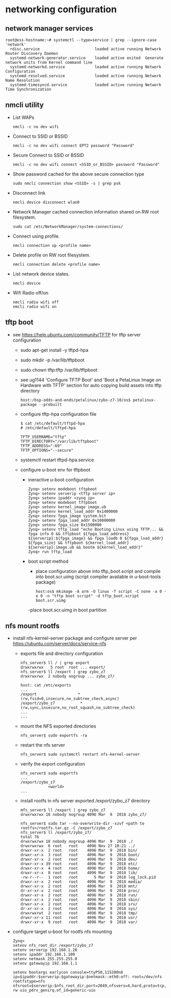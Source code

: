 # networking configuration

## network manager services

```console
root@ess-hostname:~# systemctl --type=service | grep --ignore-case 'network'
  rdisc.service                        loaded active running Network Router Discovery Daemon
  systemd-network-generator.service    loaded active exited  Generate network units from Kernel command line
  systemd-networkd.service             loaded active running Network Configuration
  systemd-resolved.service             loaded active running Network Name Resolution
  systemd-timesyncd.service            loaded active running Network Time Synchronization
```

## nmcli utility

- List WAPs
    ```
    nmcli -c no dev wifi
    ```

- Connect to SSID or BSSID
    ```
    nmcli -c no dev wifi connect EPT2 password "Password"
    ```

- Secure Connect to SSID or BSSID
    ```
    nmcli -c no dev wifi connect <SSID_or_BSSID> password "Password"
    ```

- Show password cached for the above secure connection type
    ```
    sudo nmcli connection show <SSID> -s | grep psk
    ```

- Disconnect link
    ```
    nmcli device disconnect wlan0
    ```

- Network Manager cached connection information shared on RW root filesystem.
    ```
    sudo cat /etc/NetworkManager/system-connections/
    ```

- Connect using profile.
    ```
    nmcli connection up <profile name>
    ```

- Delete profile on RW root filesystem.
    ```
    nmcli connection delete <profile name>
    ```

- List network device states.
    ```
    nmcli device
    ```

- Wifi Radio off/on
    ````
    nmcli radio wifi off
    nmcli radio wifi on
    ````

## tftp boot

- see https://help.ubuntu.com/community/TFTP for tftp server configuration

    - sudo apt-get install -y tftpd-hpa
    - sudo mkdir -p /var/lib/tftpboot
    - sudo chown tftp:tftp /var/lib/tftpboot
    - see ug1144 'Configure TFTP Boot' and 'Boot a PetaLinux Image on Hardware with TFTP' section for auto copying build assets into tftp directory
        ```console
        host:/bsp-odds-and-ends/petalinux/zybo-z7-10/os$ petalinux-package --prebuilt
        ```

    - configure tftp-hpa configuration file

        ```console
        $ cat /etc/default/tftpd-hpa
        # /etc/default/tftpd-hpa

        TFTP_USERNAME="tftp"
        TFTP_DIRECTORY="/var/lib/tftpboot"
        TFTP_ADDRESS=":69"
        TFTP_OPTIONS="--secure"
        ```

    - systemctl restart tftpd-hpa.service

    - configure u-boot env for tftpboot

        - ineractive u-boot configuration
            ```console
            Zynq> setenv modeboot tftpboot
            Zynq> setenv serverip <tftp server ip>
            Zynq> setenv ipaddr <zynq ip>
            Zynq> setenv modeboot tftpboot
            Zynq> setenv kernel_image image.ub
            Zynq> setenv kernel_load_addr 0x1400000
            Zynq> setenv fpga_image system.bit
            Zynq> setenv fpga_load_addr 0x10000000
            Zynq> setenv fpga_size 0x1500000
            Zynq> setenv tftp_load "echo Booting Linux using TFTP... && fpga info 0 && tftpboot ${fpga_load_address} ${serverip}:${fpga_image} && fpga loadb 0 ${fpga_load_addr} ${fpga_size} && tftpboot ${kernel_load_addr} ${serverip}:image.ub && bootm ${kernel_load_addr}"
            Zynq> run tftp_load

        - boot script method

            - place configuration above into tftp_boot.script and compile into boot.scr.uimg (script compiler available in u-boot-tools package)

                ```console
                host:os$ mkimage -A arm -O linux -T script -C none -a 0 -e 0 -n "tftp boot script" -d tftp_boot.script boot.scr.uimg
                ```

            -place boot.scr.uimg in boot partition

## nfs mount rootfs

- install nfs-kernel-server package and configure server per https://ubuntu.com/server/docs/service-nfs

    - exports file and directory configuration

        ```console
        nfs_server$ ll / | grep export
        drwxrwxrwx   5 root  root ... export/
        nfs_server$ ll /export | grep zybo_z7
        drwxrwxrwx  2 nobody nogroup ... zybo_z7/
        ```

        ```console
        host: cat /etc/exports
        ...
        /export                  *(rw,fsid=0,insecure,no_subtree_check,async)
        /export/zybo_z7           *(rw,sync,insecure,no_root_squash,no_subtree_check)
        ...
        ...

    - mount the NFS exported directories

        ```console
        nfs_server$ sudo exportfs -ra
        ```

    - restart the nfs server

        ```console
        nfs_server$ sudo systemctl restart nfs-kernel-server
        ```

    - verify the export configuration

        ```console
        nfs_server$ sudo exportfs
        ...
        /export/zybo_z7
                    <world>
        ...
        ```

    - install rootfs in nfs server exported /export/zybo_z7 directory

        ```console
        mfs_server$ ll /export | grep zybo_z7
        drwxrwxrwx 18 nobody nogroup 4096 Mar  9  2018 zybo_z7/

        nfs_server$ sudo tar --no-overwrite-dir -xzvf <path to rootfs>/rootfs.tar.gz -C /export/zybo_z7
        nfs_server$ ll /export/zybo_z7/
        total 76
        drwxrwxrwx 18 nobody nogroup 4096 Mar  9  2018 ./
        drwxrwxrwx  6 root   root    4096 Nov 27 10:21 ../
        drwxr-xr-x  2 root   root    4096 Mar  9  2018 bin/
        drwxr-xr-x  3 root   root    4096 Mar  9  2018 boot/
        drwxr-xr-x  2 root   root    4096 Mar  9  2018 dev/
        drwxr-xr-x 39 root   root    4096 Mar  9  2018 etc/
        drwxr-xr-x  4 root   root    4096 Mar  9  2018 home/
        drwxr-xr-x  8 root   root    4096 Mar  9  2018 lib/
        -rw-r--r--  1 root   root       5 Mar  9  2018 log_lock.pid
        drwxr-xr-x  2 root   root    4096 Mar  9  2018 media/
        drwxr-xr-x  2 root   root    4096 Mar  9  2018 mnt/
        dr-xr-xr-x  2 root   root    4096 Mar  9  2018 proc/
        drwxr-xr-x  2 root   root    4096 Mar  9  2018 run/
        drwxr-xr-x  2 root   root    4096 Mar  9  2018 sbin/
        drwxr-xr-x  2 root   root    4096 Mar  9  2018 srv/
        dr-xr-xr-x  2 root   root    4096 Mar  9  2018 sys/
        drwxrwxrwt  2 root   root    4096 Mar  9  2018 tmp/
        drwxr-xr-x 11 root   root    4096 Mar  9  2018 usr/
        drwxr-xr-x  9 root   root    4096 Mar  9  2018 var/
        ```

- configure target u-boot for rootfs nfs mounting

    ```console
    Zynq>
    setenv nfs_root_dir /export/zybo_z7
    setenv serverip 192.168.1.28
    setenv ipaddr 192.168.1.100
    setenv netmask 255.255.255.0
    setenv gatewayip 192.168.1.1

    setenv bootargs earlycon console=ttyPS0,115200n8 ip=$ipaddr:$serverip:$gatewayip:$netmask::eth0:off: root=/dev/nfs rootfstype=nfs nfsroot=$serverip:$nfs_root_dir,port=2049,nfsvers=4,hard,proto=tcp,nolock,rsize=1048576,wsize=1048576 rw uio_pdrv_genirq.of_id=generic-uio
    ```


